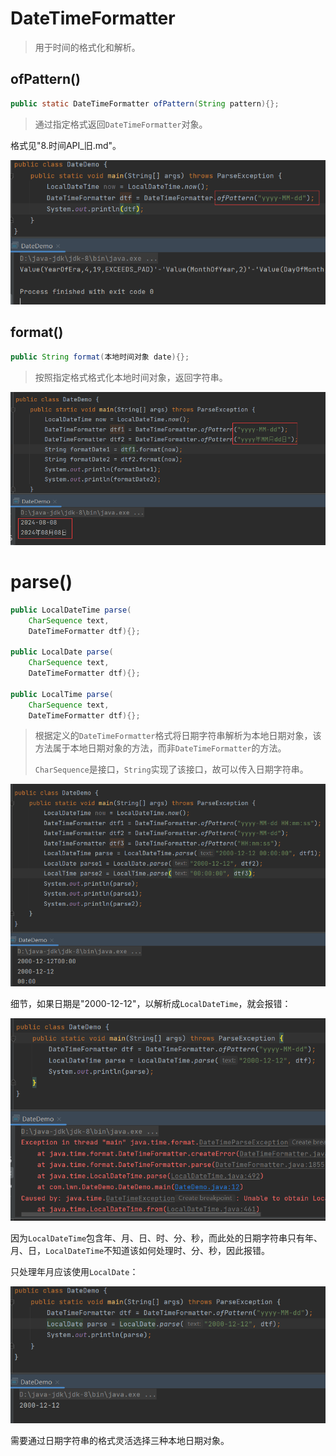 # DateTimeFormatter

> 用于时间的格式化和解析。

## ofPattern()

```java
public static DateTimeFormatter ofPattern(String pattern){};
```

> 通过指定格式返回`DateTimeFormatter`对象。

格式见"8.时间API_旧.md"。

![image-20240808152320173](assets/image-20240808152320173.png)

## format()

```java
public String format(本地时间对象 date){};
```

> 按照指定格式格式化本地时间对象，返回字符串。

![image-20240808152434098](assets/image-20240808152434098.png)



# parse()

```java
public LocalDateTime parse(
    CharSequence text, 
    DateTimeFormatter dtf){};

public LocalDate parse(
    CharSequence text, 
    DateTimeFormatter dtf){};

public LocalTime parse(
    CharSequence text, 
    DateTimeFormatter dtf){};
```

> 根据定义的`DateTimeFormatter`格式将日期字符串解析为本地日期对象，该方法属于本地日期对象的方法，而非`DateTimeFormatter`的方法。
>
> `CharSequence`是接口，`String`实现了该接口，故可以传入日期字符串。

![image-20240808153647844](assets/image-20240808153647844.png)

细节，如果日期是"2000-12-12"，以解析成`LocalDateTime`，就会报错：

![image-20240808153839525](assets/image-20240808153839525.png)

因为`LocalDateTime`包含年、月、日、时、分、秒，而此处的日期字符串只有年、月、日，`LocalDateTime`不知道该如何处理时、分、秒，因此报错。

只处理年月应该使用`LocalDate`：

![image-20240808154040587](assets/image-20240808154040587.png)

需要通过日期字符串的格式灵活选择三种本地日期对象。